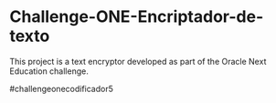 # Challenge-ONE-Encriptador-de-texto
This project is a text encryptor developed as part of the Oracle Next Education challenge. 

#challengeonecodificador5 
